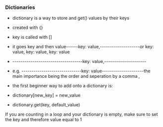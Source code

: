 ### Dictionaries

* dictionary is a way to store and get() values by their keys

* created with {}

* key is called with []

* it goes key and then value------key: value,--------------------or   key: value, key: value, key: value
*  -----------------------------------key: value,---------------------
* e.g. ------------------------------key: value---------------------the main importance being the order and seperation by a comma *,*

* the first beginner way to add onto a dictionary is:
*  dictionary[new_key] = new_value
*  dictionary.get(key, default_value)

  If you are counting in a loop and your dictionary is empty, make sure to set the key and therefore value equal to 1
